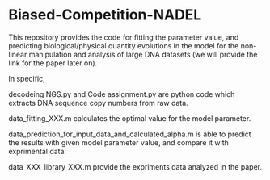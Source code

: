 # Biased-Competition-NADEL

This repository provides the code for fitting the parameter value, and predicting biological/physical quantity evolutions in the model for the non-linear manipulation and analysis of large DNA datasets (we will provide the link for the paper later on). 

In specific, 

decodeing NGS.py and Code assignment.py are python code which extracts DNA sequence copy numbers from raw data.

data_fitting_XXX.m calculates the optimal value for the model parameter. 

data_prediction_for_input_data_and_calculated_alpha.m is able to predict the results with given model parameter value, and compare it with exprimental data. 

data_XXX_library_XXX.m provide the expriments data analyzed in the paper.

